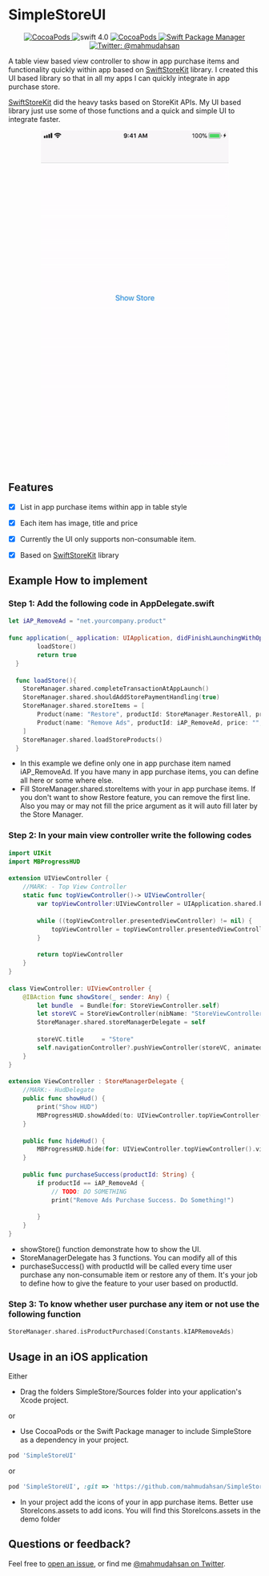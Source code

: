 # SimpleStoreUI
<p align="center">
    <a href="https://cocoapods.org/pods/SimpleStoreUI">
        <img src="https://img.shields.io/cocoapods/p/SimpleStore.svg?style=flat" alt="CocoaPods" />
    </a>
    <img src="https://img.shields.io/badge/Swift-4.0-orange.svg" alt="swift 4.0" />
    <a href="https://cocoapods.org/pods/SimpleStoreUI">
        <img src="https://img.shields.io/badge/pods-v1.0.1-orange.svg" alt="CocoaPods" />
    </a>
    <a href="https://swift.org/package-manager">
        <img src="https://img.shields.io/badge/spm-compatible-brightgreen.svg?style=flat" alt="Swift Package Manager" />
    </a>
    <a href="https://twitter.com/mahmudahsan">
        <img src="https://img.shields.io/badge/contact%40-mahmudahsan-green.svg" alt="Twitter: @mahmudahsan" />
    </a>
</p>
<p>
A table view based view controller to show in app purchase items and functionality quickly within app based on <a href="https://github.com/bizz84/SwiftyStoreKit">SwiftStoreKit</a> library. I created this UI based library so that in all my apps I can quickly integrate in app purchase store. 
</p>
<p>
<a href="https://github.com/bizz84/SwiftyStoreKit">SwiftStoreKit</a> did the heavy tasks based on StoreKit APIs. My UI based library just use some of those functions and a quick and simple UI to integrate faster.

</p>
<p align="center">
    <img src="preview.gif" width="375" max-width="50%" alt="SimpleStore" />
</p>	

## Features

- [X] List in app purchase items within app in table style
- [X] Each item has image, title and price 
- [X] Currently the UI only supports non-consumable item.
- [X] Based on <a href="https://github.com/bizz84/SwiftyStoreKit">SwiftStoreKit</a> library

 
## Example How to implement

### Step 1: Add the following code in AppDelegate.swift

```swift
let iAP_RemoveAd = "net.yourcompany.product"

func application(_ application: UIApplication, didFinishLaunchingWithOptions launchOptions: [UIApplicationLaunchOptionsKey: Any]?) -> Bool {
        loadStore()
        return true
  }
  
  func loadStore(){
    StoreManager.shared.completeTransactionAtAppLaunch()
    StoreManager.shared.shouldAddStorePaymentHandling(true)
    StoreManager.shared.storeItems = [
        Product(name: "Restore", productId: StoreManager.RestoreAll, price: "", purchased: false, image: "iap_restore"),
        Product(name: "Remove Ads", productId: iAP_RemoveAd, price: "", purchased: false, image: "iap_remove_ads"),
    ]
    StoreManager.shared.loadStoreProducts()
  }
```
<ul>
<li>In this example we define only one in app purchase item named iAP_RemoveAd. If you have many in app purchase items, you can define all here or some where else.</>
<li>Fill StoreManager.shared.storeItems with your in app purchase items. If you don't want to show Restore feature, you can remove the first line. Also you may or may not fill the price argument as it will auto fill later by the Store Manager.</li>
</ul>

### Step 2: In your main view controller write the following codes

```swift
import UIKit
import MBProgressHUD

extension UIViewController {
    //MARK: - Top View Controller
    static func topViewController()-> UIViewController{
        var topViewController:UIViewController = UIApplication.shared.keyWindow!.rootViewController!
        
        while ((topViewController.presentedViewController) != nil) {
            topViewController = topViewController.presentedViewController!;
        }
        
        return topViewController
    }
}

class ViewController: UIViewController {
    @IBAction func showStore(_ sender: Any) {
        let bundle  = Bundle(for: StoreViewController.self)
        let storeVC = StoreViewController(nibName: "StoreViewController", bundle: bundle)
        StoreManager.shared.storeManagerDelegate = self
        
        storeVC.title     = "Store"
        self.navigationController?.pushViewController(storeVC, animated: true)
    }
}

extension ViewController : StoreManagerDelegate {
    //MARK:- HudDelegate
    public func showHud() {
        print("Show HUD")
        MBProgressHUD.showAdded(to: UIViewController.topViewController().view, animated: true)
    }
    
    public func hideHud() {
        MBProgressHUD.hide(for: UIViewController.topViewController().view, animated: true)
    }
    
    public func purchaseSuccess(productId: String) {
        if productId == iAP_RemoveAd {
            // TODO: DO SOMETHING
            print("Remove Ads Purchase Success. Do Something!")
            
        }
    }
}
```
<ul>
<li>showStore() function demonstrate how to show the UI. </li>
<li>StoreManagerDelegate has 3 functions. You can modify all of this</li>
<li>purchaseSuccess() with productId will be called every time user purchase any non-consumable item or restore any of them. It's your job to define how to give the feature to your user based on productId.</li>
</ul>


### Step 3: To know whether user purchase any item or not use the following function

```swift
StoreManager.shared.isProductPurchased(Constants.kIAPRemoveAds)
```

## Usage in an iOS application

Either

- Drag the folders SimpleStore/Sources folder into your application's Xcode project. 

or

- Use CocoaPods or the Swift Package manager to include SimpleStore as a dependency in your project.

```Ruby
pod 'SimpleStoreUI'
```
or
```Ruby
pod 'SimpleStoreUI', :git => 'https://github.com/mahmudahsan/SimpleStoreUI'
```

* In your project add the icons of your in app purchase items. Better use StoreIcons.assets to add icons. You will find this StoreIcons.assets in the demo folder


## Questions or feedback?

Feel free to [open an issue](https://github.com/mahmudahsan/SimpleStore/issues/new), or find me [@mahmudahsan on Twitter](https://twitter.com/mahmudahsan).
